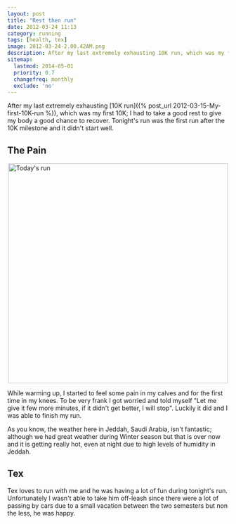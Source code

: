 ```yaml
---
layout: post
title: "Rest then run"
date: 2012-03-24 11:13
category: running
tags: [health, tex]
image: 2012-03-24-2.00.42AM.png
description: After my last extremely exhausting 10K run, which was my first 10K; I had to take a good rest to give my body a good chance to recover. Tonight's run was the first run after the 10K milestone and it didn't start well.
sitemap:
  lastmod: 2014-05-01
  priority: 0.7
  changefreq: monthly
  exclude: 'no'
---
```


After my last extremely exhausting [10K run]({% post_url 2012-03-15-My-first-10K-run %}), which was my first 10K; I had to take a good rest to give my body a good chance to recover. Tonight's run was the first run after the 10K milestone and it didn't start well.

## The Pain

<a href="http://yraffah.com/assets/2012-03-24-2.00.42AM.png"><img src="http://yraffah.com/assets/2012-03-24-2.00.42AM.png" alt="Today's run" width="500" style="display:block;margin:auto;" /></a>

While warming up, I started to feel some pain in my calves and for the first time in my knees. To be very frank I got worried and told myself "Let me give it few more minutes, if it didn't get better, I will stop". Luckily it did and I was able to finish my run.

As you know, the weather here in Jeddah, Saudi Arabia, isn't fantastic; although we had great weather during Winter season but that is over now and it is getting really hot, even at night due to high levels of humidity in Jeddah.

## Tex

Tex loves to run with me and he was having a lot of fun during tonight's run. Unfortunately I wasn't able to take him off-leash since there were a lot of passing by cars due to a small vacation between the two semesters but non the less, he was happy.
